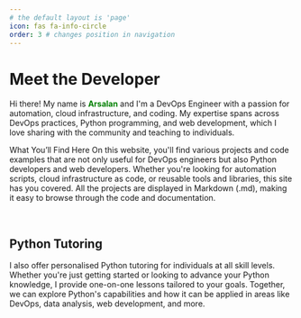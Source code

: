 ```yaml
---
# the default layout is 'page'
icon: fas fa-info-circle
order: 3 # changes position in navigation
---
```


# Meet the Developer

Hi there! My name is <span style="color: green;"><b>Arsalan</b></span> and I'm a DevOps Engineer with a passion for automation, cloud infrastructure, and coding. My expertise spans across DevOps practices, Python programming, and web development, which I love sharing with the community and teaching to individuals.

What You’ll Find Here
On this website, you'll find various projects and code examples that are not only useful for DevOps engineers but also Python developers and web developers. Whether you're looking for automation scripts, cloud infrastructure as code, or reusable tools and libraries, this site has you covered. All the projects are displayed in Markdown (.md), making it easy to browse through the code and documentation.

<br>

## Python Tutoring

I also offer personalised Python tutoring for individuals at all skill levels. Whether you're just getting started or looking to advance your Python knowledge, I provide one-on-one lessons tailored to your goals. Together, we can explore Python's capabilities and how it can be applied in areas like DevOps, data analysis, web development, and more.



